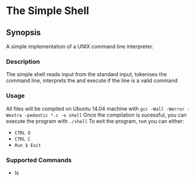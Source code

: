 # The Simple Shell

## Synopsis
A simple implementation of a UNIX command line interpreter.

### Description
The simple shell reads input from the standard input, tokenises the command line, interprets the and execute if the line is a valid command

### Usage
All files will be compiled on Ubuntu 14.04 machine with 
`gcc -Wall -Werror -Wextra -pedantic *.c -o shell`
Once the compilation is sucessful, you can execute the program with `./shell`
To exit the program, run you can either:
* `CTRL D`
* `CTRL C`
* `Run $ Exit`
### Supported Commands
* ls
